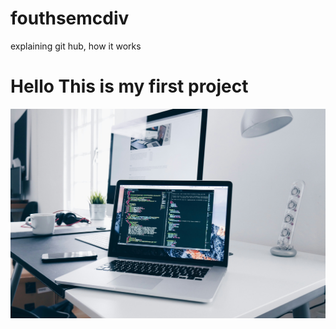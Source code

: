 # fouthsemcdiv
explaining git hub, how it works
<h1>Hello This is my first project</h1>
<img src="laptop.jpg">
